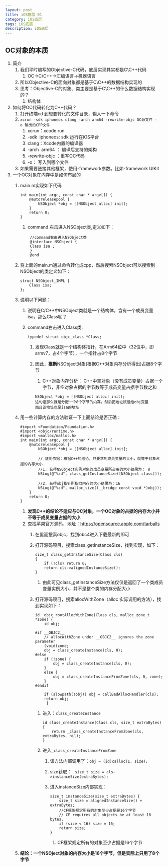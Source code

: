 ```yaml
---
layout: post
title: iOS底层-01
category: iOS底层
tags: iOS底层
description: iOS底层
---
```


## OC对象的本质
1. 简介
    1. 我们平时编写的Objective-C代码，底层实现其实都是C\C++代码
        1. OC->C/C++->汇编语言->机器语言
    2. 所以Objective-C的面向对象都是基于C\C++的数据结构实现的
    3. 思考：Objective-C的对象、类主要是基于C\C++的什么数据结构实现的？
        1. 结构体
2. 如何将OC代码转化为C++代码？ 
    1. 打开终端cd 到想要转化的文件目录，输入一下命令
    2. `xcrun -sdk iphoneos clang -arch arm64 -rewrite-objc OC源文件 -o 输出的CPP文件`
        1. xcrun：xcode run
        2. -sdk  iphoneos: sdk  运行在iOS平台
        3. clang：Xcode内置的编译器
        4. -arch  arm64 ： 编译后支持的架构
        5. -rewrite-objc ：重写OC代码
        6. -o： 写入到哪个文件
    3. 如果需要链接其他框架，使用-framework参数。比如-framework UIKit
3. 一个OC对象在内存中是如何布局的
    1. main.m实现如下代码
        
        ```
        int main(int argc, const char * argv[]) {
            @autoreleasepool {
                NSObject *obj = [[NSObject alloc] init];
            }
            return 0;
        }
        ```
        
        1. command 右击进入NSObject类,定义如下：
            
            ```
             //command右击进入NSObject类
             @interface NSObject {
             Class isa ;
             }
             @end
            ```
    2. 将上面的main.m通过命令转化成cpp，然后搜索NSObject可以搜索到NSObject的类定义如下：
        
        ```
        struct NSObject_IMPL {
            Class isa;
        };
        ```
        
    3. 说明以下问题：
        1. 说明在C/C++中NSObject类就是一个结构体，含有一个成员变量isa，那么Class呢？
        2. command右击进入Class类:
            
            ```
            typedef struct objc_class *Class;
            ```
            
            1. 发现Class就是一个结构体指针，在Arm64位中（32位中，即armv7，占4个字节），一个指针占8个字节
            2. 因此，**推断**NSObject对象(根据C++对象内存分析得出)占据8个字节
                1. C++对象内存分析： C++中空对象（没有成员变量）占据一个字节，非空对象占据的字节数等于成员变量占据字节数之和
                
                ```
                NSObject *obj = [[NSObject alloc] init];
                这句话那么就是分配一个8个字节的内存，然后把地址赋值给obj变量
                而且该地址也是isa的地址
                ```
    4. 用一些计算内存的方法验证一下上面结论是否正确：
        
        ```
        #import <Foundation/Foundation.h>
        #import <objc/runtime.h>
        #import <malloc/malloc.h>
        int main(int argc, const char * argv[]) {
            @autoreleasepool {
                NSObject *obj = [[NSObject alloc] init];
                
                // 证明依据：根据C++的结论，只要拿到成员变量的大小，就等于对象占据的内存大小
                //1. 获得NSObject实例对象的成员变量所占用的大小结果为： 8
                NSLog(@"%zd", class_getInstanceSize([NSObject class]));
            
                //2. 获得obj指针所指向内存的大小结果为：16
                NSLog(@"%zd", malloc_size((__bridge const void *)obj));
            }
            return 0;
        }
        ```
        
        1. **发现C++的结论不适应与OC对象，一个OC对象的占据的内存大小并不等于成员变量占据的大小**
        2. 查找苹果官方源码，地址：https://opensource.apple.com/tarballs
            1. 在里面搜索objc，找到obc4进入下载最新的即可
            2. 打开源码项目，搜索class_getInstanceSize，找到实现，如下：
                
                ```
                size_t class_getInstanceSize(Class cls)
                {
                    if (!cls) return 0;
                    return cls->alignedInstanceSize();
                }
                ```
                
                1. 由此可见class_getInstanceSize方法仅仅是返回了一个类成员变量实例大小，并不是整个类的内存分配大小
            3. 打开源码项目，搜索allocWithZone（alloc 实际调用的方法），找到实现如下：
                
                ```
                id _objc_rootAllocWithZone(Class cls, malloc_zone_t *zone) {
                    id obj;
                
                #if __OBJC2__
                    // allocWithZone under __OBJC2__ ignores the zone parameter
                    (void)zone;
                    obj = class_createInstance(cls, 0);
                #else
                    if (!zone) {
                        obj = class_createInstance(cls, 0);
                    }
                    else {
                        obj = class_createInstanceFromZone(cls, 0, zone);
                    }
                #endif
                
                    if (slowpath(!obj)) obj = callBadAllocHandler(cls);
                    return obj;
                     }
                ```
                
                1. 进入：`class_createInstance`
                    
                    ```
                    id class_createInstance(Class cls, size_t extraBytes){
                        return _class_createInstanceFromZone(cls, extraBytes, nil);
                    }
                    ```
                2. 进入`_class_createInstanceFromZone`
                    1. 该方法内部调用了：`obj = (id)calloc(1, size);`
                    2. size获取： ` size_t size = cls->instanceSize(extraBytes);`
                    3. 进入instanceSize内部实现：
                        
                        ```
                        size_t instanceSize(size_t extraBytes) {
                            size_t size = alignedInstanceSize() + extraBytes;
                            //CF框架规定所有的对象至少占据是16个字节
                            // CF requires all objects be at least 16 bytes.
                            if (size < 16) size = 16;
                            return size;
                        }
                        ```
                        
                        1. CF框架规定所有的对象至少占据是16个字节
    5. **结论：一个NSOject对象的内存大小是16个字节，但是实际上只用了8个字节**
        
            



